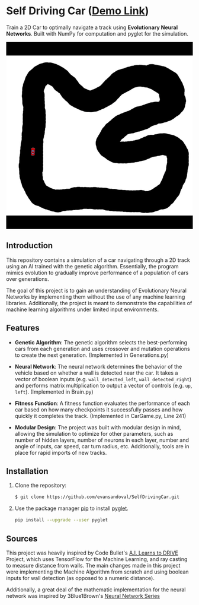 # Self Driving Car ([Demo Link](https://clipchamp.com/watch/GywOsHEL7n1))
Train a 2D Car to optimally navigate a track using **Evolutionary Neural Networks**. Built with NumPy for computation and pyglet for the simulation.

![DemoGif](https://github.com/evansandoval/SelfDrivingCar/blob/TwoPhaseTraining/images/SelfDrivingCar.gif?raw=true)

## Introduction

This repository contains a simulation of a car navigating through a 2D track using an AI trained with the genetic algorithm. Essentially, the program mimics evolution to gradually improve performance of a population of cars over generations.

The goal of this project is to gain an understanding of Evolutionary Neural Networks by implementing them without the use of any machine learning libraries. Additionally, the project is meant to demonstrate the capabilities of machine learning algorithms under limited input environments.

## Features

- **Genetic Algorithm**: The genetic algorithm selects the best-performing cars from each generation and uses crossover and mutation operations to create the next generation. (Implemented in Generations.py)
  
- **Neural Network**: The neural network determines the behavior of the vehicle based on whether a wall is detected near the car. It takes a vector of boolean inputs (e.g. `wall_detected_left`, `wall_detected_right`) and performs matrix multiplication to output a vector of controls (e.g. `up`, `left`). (Implemented in Brain.py)

- **Fitness Function**: A fitness function evaluates the performance of each car based on how many checkpoints it successfully passes and how quickly it completes the track. (Implemented in CarGame.py, Line 241)

- **Modular Design**: The project was built with modular design in mind, allowing the simulation to optimize for other parameters, such as number of hidden layers, number of neurons in each layer, number and angle of inputs, car speed, car turn radius, etc. Additionally, tools are in place for rapid imports of new tracks.

## Installation

1. Clone the repository:
   ```bash
   $ git clone https://github.com/evansandoval/SelfDrivingCar.git

2. Use the package manager [pip](https://pip.pypa.io/en/stable/) to install [pyglet](https://pyglet.readthedocs.io/en/latest/programming_guide/installation.html).

     ```bash
    pip install --upgrade --user pyglet

## Sources
This project was heavily inspired by Code Bullet's [A.I. Learns to DRIVE](https://www.youtube.com/watch?v=r428O_CMcpI) Project, which uses TensorFlow for the Machine Learning, and ray casting to measure distance from walls. The main changes made in this project were implementing the Machine Algorithm from scratch and using boolean inputs for wall detection (as opposed to a numeric distance).

Additionally, a great deal of the mathematic implementation for the neural network was inspired by 3Blue1Brown's [Neural Network Series](https://www.youtube.com/watch?v=aircAruvnKk&list=PLZHQObOWTQDNU6R1_67000Dx_ZCJB-3pi)

